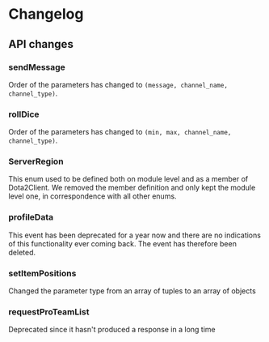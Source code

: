 # Changelog

## API changes
### sendMessage
Order of the parameters has changed to `(message, channel_name, channel_type)`.

### rollDice
Order of the parameters has changed to `(min, max, channel_name, channel_type)`.

### ServerRegion
This enum used to be defined both on module level and as a member of Dota2Client.
We removed the member definition and only kept the module level one, 
in correspondence with all other enums.

### profileData
This event has been deprecated for a year now and there are no indications of this 
functionality ever coming back. The event has therefore been deleted.

### setItemPositions
Changed the parameter type from an array of tuples to an array of objects

### requestProTeamList
Deprecated since it hasn't produced a response in a long time